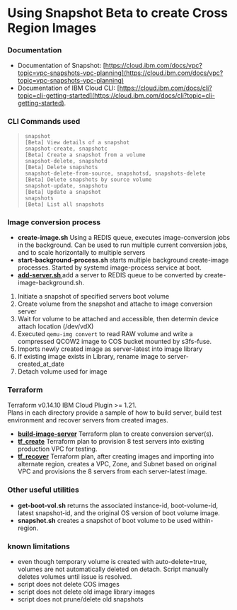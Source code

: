 # Using Snapshot Beta to create Cross Region Images

### Documentation
- Documentation of Snapshot:  [https://cloud.ibm.com/docs/vpc?topic=vpc-snapshots-vpc-planning](https://cloud.ibm.com/docs/vpc?topic=vpc-snapshots-vpc-planning)  
- Documentation of IBM Cloud CLI: [https://cloud.ibm.com/docs/cli?topic=cli-getting-started](https://cloud.ibm.com/docs/cli?topic=cli-getting-started).   

### CLI Commands used
>     snapshot                                                    [Beta] View details of a snapshot  
>     snapshot-create, snapshotc                                  [Beta] Create a snapshot from a volume  
>     snapshot-delete, snapshotd                                  [Beta] Delete snapshots  
>     snapshot-delete-from-source, snapshotsd, snapshots-delete   [Beta] Delete snapshots by source volume  
>     snapshot-update, snapshotu                                  [Beta] Update a snapshot  
>     snapshots                                                   [Beta] List all snapshots  

### Image conversion process
- **create-image.sh** Using a REDIS queue, executes image-conversion jobs in the background.  Can be used to run multiple current conversion jobs, and to scale horizontally to multiple servers
- **start-background-process.sh** starts multiple background create-image processes.  Started by systemd image-process service at boot.
- [**add-server.sh <server>**](https://github.ibm.com/jonhall/image-import/blob/master/add-server.sh) add a server to REDIS queue to be converted by create-image-background.sh.

1. Initiate a snapshot of specified servers boot volume
2. Create volume from the snapshot and attache to image conversion server
3. Wait for volume to be attached and accessible, then determin device attach location (/dev/vdX)
4. Executed `qemu-img convert` to read RAW volume and write a compressed QCOW2 image to COS bucket mounted by s3fs-fuse.
5. Imports newly created image as server-latest into image library 
6. If existing image exists in Library, rename image to server-created_at_date
7. Detach volume used for image

### Terraform
Terraform v0.14.10 IBM Cloud Plugin >= 1.21.   
Plans in each directory provide a sample of how to build server, build test environment and recover servers from created images.  

- [**build-image-server**](https://github.ibm.com/jonhall/image-import/tree/master/build-image-server) Terraform plan to create conversion server(s). 
- [**tf_create**](https://github.ibm.com/jonhall/image-import/tree/master/tf_create)  Terraform plan to provision 8 test servers into existing production VPC for testing.  
- [**tf_recover**](https://github.ibm.com/jonhall/image-import/tree/master/tf_recover)  Terraform plan, after creating images and importing into alternate region, creates a VPC, Zone, and Subnet based on original VPC and provisions the 8 servers from each server-latest image.

### Other useful utilities
- **get-boot-vol.sh** returns the associated instance-id, boot-volume-id, latest snapshot-id, and the original OS version of boot volume image.  
- **snapshot.sh** creates a snapshot of boot volume to be used within-region.  


### known limitations
- even though temporary volume is created with auto-delete=true, volumes are not automatically deleted on detach.  Script manually deletes volumes until issue is resolved.
- script does not delete COS images
- script does not delete old image library images
- script does not prune/delete old snapshots

